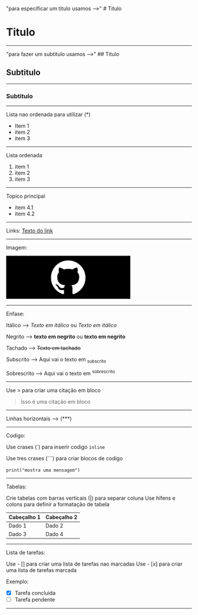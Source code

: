 "para especificar um titulo usamos -->" # Titulo

# Titulo
***
"para fazer um subtitulo usamos -->" ## Titulo

## Subtitulo
***
### Subtitulo
***
Lista nao ordenada para utilizar (*)

* Item 1
* item 2
* item 3
***
  Lista ordenada
1. item 1
2. item 2
3. item 3
***
Topico principal

* item 4.1
* item 4.2
***
Links:
[Texto do link](www.osgurisaoruim.com)
***
Imagem:


![Imagem](https://github.com/ryandeola/UC10_Documento/blob/main/download.png)
***
Enfase:

Itálico -->  *Texto em itálico* ou _Texto em itálico_

Negrito --> **texto em negrito** ou __texto em negrito__

Tachado --> ~~Texto em tachado~~

Subscrito --> Aqui vai o texto em <sub> subscrito </sub>

Sobrescrito --> Aqui vai o texto em <sup> sobrescrito </sup>
***
Use > para criar uma citação em bloco

> Isso é uma citação em bloco
***
Linhas horizontais --> (***) 
***
Codigo:

Use crases (\`) para inserir codigo `inline`

Use tres crases (```) para criar blocos de codigo

`print("mostra uma mensagem")`
***
Tabelas:

Crie tabelas com barras verticais (|) para separar coluna
Use hifens e colons para definir a formatação de tabela

| **Cabeçalho 1** | **Cabeçalho 2** |
|--------------- | --------------- |
| Dado 1          | Dado 2          |
| Dado 3          | Dado 4          |
***
Lista de tarefas:

Use - [] para criar uma lista de tarefas nao marcadas
Use - [x] para criar uma lista de tarefas marcada

Exemplo:
- [x] Tarefa concluida
- [ ] Tarefa pendente
***
